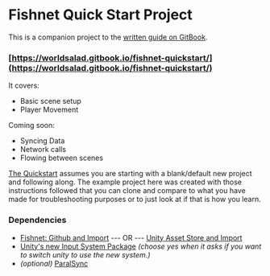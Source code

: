 # Fishnet Quick Start Project

This is a companion project to the [written guide on GitBook](https://worldsalad.gitbook.io/fishnet-quickstart/).

### [https://worldsalad.gitbook.io/fishnet-quickstart/](https://worldsalad.gitbook.io/fishnet-quickstart/)

It covers:

* Basic scene setup
* Player Movement

Coming soon:

* Syncing Data
* Network calls
* Flowing between scenes

[The Quickstart](https://worldsalad.gitbook.io/fishnet-quickstart/) assumes you are starting with a blank/default new project and following along.  The example project here was created with those instructions followed that you can clone and compare to what you have made for troubleshooting purposes or to just look at if that is how you learn.

### Dependencies
- [Fishnet: Github and Import](https://github.com/FirstGearGames/FishNet) 
--- OR ---
[Unity Asset Store and Import](https://assetstore.unity.com/packages/tools/network/fish-net-networking-evolved-207815)
- [Unity's new Input System Package](https://docs.unity3d.com/Packages/com.unity.inputsystem@1.3/manual/Installation.html) *(choose yes when it asks if you want to switch unity to use the new system.)*
- *(optional)* [ParalSync](https://github.com/VeriorPies/ParrelSync)

